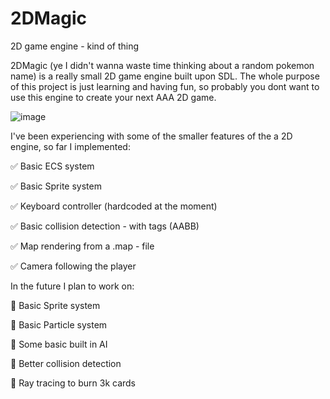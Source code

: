 # 2DMagic
2D game engine - kind of thing

2DMagic (ye I didn't wanna waste time thinking about a random pokemon name) is a really small 2D game engine built upon SDL.
The whole purpose of this project is just learning and having fun, so probably you dont want to use this engine to create your next AAA 2D game.

![image](https://github.com/endredev/2DMagic-Engine/assets/65132474/7af25c85-cd9d-4f95-9231-57ab292c8f93)


I've been experiencing with some of the smaller features of the a 2D engine, so far I implemented:

:white_check_mark: Basic ECS system

:white_check_mark: Basic Sprite system

:white_check_mark: Keyboard controller (hardcoded at the moment)

:white_check_mark: Basic collision detection - with tags (AABB)

:white_check_mark: Map rendering from a .map - file

:white_check_mark: Camera following the player

In the future I plan to work on:

:black_square_button: Basic Sprite system

:black_square_button: Basic Particle system

:black_square_button: Some basic built in AI

:black_square_button: Better collision detection

:black_square_button: Ray tracing to burn 3k cards
